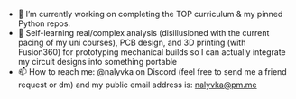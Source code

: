 - 🔭 I’m currently working on completing the TOP curriculum & my pinned Python repos.
- 🌱 Self-learning real/complex analysis (disillusioned with the current pacing of my uni courses), PCB design, and 3D printing (with Fusion360) for prototyping mechanical builds so I can actually integrate my circuit designs into something portable
- 📫 How to reach me: @nalyvka on Discord (feel free to send me a friend request or dm) and my public email address is: nalyvka@pm.me
